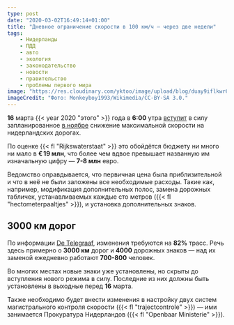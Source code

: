 ```yaml
---
type: post
date: "2020-03-02T16:49:14+01:00"
title: "Дневное ограничение скорости в 100 км/ч — через две недели"
tags:
    - Нидерланды
    - ПДД
    - авто
    - экология
    - законодательство
    - новости
    - правительство
    - проблемы первого мира
image: "https://res.cloudinary.com/yktoo/image/upload/blog/duay9iflkwr6hbt2cg5a.jpg"
imageCredit: "Фото: Monkeyboy1993/Wikimedia/CC-BY-SA 3.0."
---
```


**16** марта {{< year 2020 "этого" >}} года в **6:00** утра [вступит](https://nos.nl/artikel/2325415-kosten-verlaging-maximumsnelheid-twee-keer-zo-hoog-als-gedacht.html) в силу запланированное [в ноябре](0463) снижение максимальной скорости на нидерландских дорогах.

По оценке {{< fl "Rijkswaterstaat" >}} это обойдётся бюджету ни много ни мало в **€ 19 млн**, что более чем вдвое превышает названную им изначальную цифру — **7-8 млн** евро.

<!--more-->

Ведомство оправдывается, что первичная цена была приблизительной и что в неё не были заложены все необходимые расходы. Такие как, например, модификация дополнительных полос, замена дорожных табличек, устанавливаемых каждые сто метров ({{< fl "hectometerpaaltjes" >}}), и установка дополнительных знаков.

## 3000 км дорог

По информации [De Telegraaf](https://www.telegraaf.nl/nieuws/723484955/monsterklus-voor-rws-op-4000-plekken-snelheid-aan-passen), изменения требуются на **82%** трасс. Речь здесь примерно о **3000 км** дорог и **4000** дорожных знаков — над их заменой ежедневно работают **700-800** человек.

Во многих местах новые знаки уже установлены, но скрыты до вступления нового режима в силу. Последние из них должны быть установлены в выходные перед **16** марта.

Также необходимо будет внести изменения в настройку двух систем магистрального контроля скорости ({{< fl "trajectcontrole" >}}) — ими занимается Прокуратура Нидерландов ({{< fl "Openbaar Ministerie" >}}).
